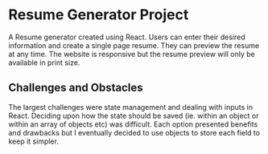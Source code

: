 # Resume Generator Project
A Resume generator created using React. Users can enter their desired information and create a single page resume. They can preview the resume at any time. The website is responsive but the resume preview will only be available in print size. 

## Challenges and Obstacles
The largest challenges were state management and dealing with inputs in React. Deciding upon how the state should be saved (ie. within an object or within an array of objects etc) was difficult. Each option presented benefits and drawbacks but I eventually decided to use objects to store each field to keep it simpler. 
